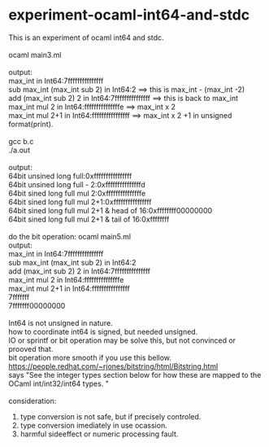 # experiment-ocaml-int64-and-stdc<BR>
This is an experiment of ocaml int64 and stdc.<BR>
<BR>
ocaml main3.ml<BR>
<BR>
output:<BR>
max_int in Int64:7fffffffffffffff<BR>
sub max_int (max_int sub 2) in Int64:2 ==> this is max_int - (max_int -2)<BR>
add (max_int sub 2) 2 in Int64:7fffffffffffffff ==> this is back to max_int<BR>
max_int mul 2 in Int64:fffffffffffffffe ==> max_int x 2<BR>
max_int mul 2+1 in Int64:ffffffffffffffff ==> max_int x 2 +1 in unsigned format(print).<BR>
<BR>
gcc b.c<BR>
./a.out<BR>
<BR>
output:<BR>
64bit unsined long full:0xffffffffffffffff<BR>
64bit unsined long full - 2:0xfffffffffffffffd<BR>
64bit sined long full mul 2:0xfffffffffffffffe<BR>
64bit sined long full mul 2+1:0xffffffffffffffff<BR>
64bit sined long full mul 2+1 & head of 16:0xffffffff00000000<BR>
64bit sined long full mul 2+1 & tail of 16:0xffffffff<BR>
<BR>
do the bit operation:
ocaml main5.ml<BR>
output:<BR>max_int in Int64:7fffffffffffffff<BR>
sub max_int (max_int sub 2) in Int64:2<BR>
add (max_int sub 2) 2 in Int64:7fffffffffffffff<BR>
max_int mul 2 in Int64:fffffffffffffffe<BR>
max_int mul 2+1 in Int64:ffffffffffffffff<BR>
7fffffff<BR>
7fffffff00000000<BR>
<BR>
Int64 is not unsigned in nature.<BR>
how to coordinate int64 is signed, but needed unsigned.<BR>
IO or sprintf or bit operation may be solve this, but not convinced or prooved that.<BR>
bit operation more smooth if you use this bellow.<BR>
https://people.redhat.com/~rjones/bitstring/html/Bitstring.html<BR>
says "See the integer types section below for how these are mapped to the OCaml int/int32/int64 types. "<BR>
<BR>
consideration:<BR>
1. type conversion is not safe, but if precisely controled.<BR>
2. type conversion imediately in use ocassion.<BR>
3. harmful sideeffect or numeric processing fault.<BR>

